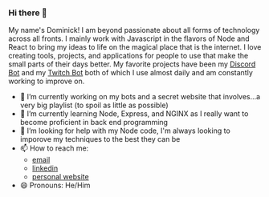 ### Hi there 👋

My name's Dominick! I am beyond passionate about all forms of technology across all fronts. I mainly work with Javascript in the flavors of Node and React to bring my ideas to life on the magical place that is the internet. I love creating tools, projects, and applications for people to use that make the small parts of their days better. My favorite projects have been my [Discord Bot](https://github.com/Blugil/jobiebot) and my [Twitch Bot](https://github.com/Blugil/blubot) both of which I use almost daily and am constantly working to improve on.

- 🔭 I’m currently working on my bots and a secret website that involves...a very big playlist (to spoil as little as possible)
- 🌱 I’m currently learning Node, Express, and NGINX as I really want to become proficient in back end programming
- 🤔 I’m looking for help with my Node code, I'm always looking to imporove my techniques to the best they can be
- 📫 How to reach me: 
  - [email](dagnello@asu.edu)
  - [linkedin](https://www.linkedin.com/in/dominickagnello/)
  - [personal website](dagnello.io)
- 😄 Pronouns: He/Him


<!--
**Blugil/Blugil** is a ✨ _special_ ✨ repository because its `README.md` (this file) appears on your GitHub profile.

Here are some ideas to get you started:

- 🔭 I’m currently working on ...
- 🌱 I’m currently learning ...
- 👯 I’m looking to collaborate on ...
- 🤔 I’m looking for help with ...
- 💬 Ask me about ...
- 📫 How to reach me: ...
- 😄 Pronouns: ...
- ⚡ Fun fact: ...
-->
